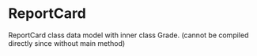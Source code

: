 # ReportCard
ReportCard class data model with inner class Grade. (cannot be compiled directly since without main method)
